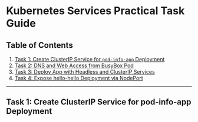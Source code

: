 # Kubernetes Services Practical Task Guide

## Table of Contents
1. [Task 1: Create ClusterIP Service for `pod-info-app` Deployment](#task-1)
2. [Task 2: DNS and Web Access from BusyBox Pod](#task-2)
3. [Task 3: Deploy App with Headless and ClusterIP Services](#task-3)
4. [Task 4: Expose hello-hello Deployment via NodePort](#task-4)

---

## Task 1: Create ClusterIP Service for pod-info-app Deployment <a name="task-1"></a>
